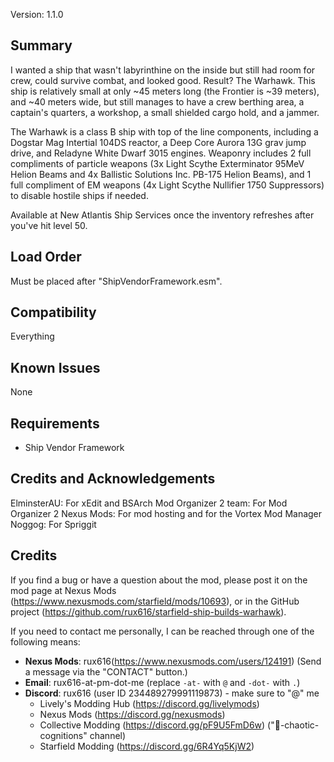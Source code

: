 Version: 1.1.0

Summary
-----
I wanted a ship that wasn't labyrinthine on the inside but still had room for crew, could survive combat, and looked good. Result? The Warhawk. This ship is relatively small at only ~45 meters long (the Frontier is ~39 meters), and ~40 meters wide, but still manages to have a crew berthing area, a captain's quarters, a workshop, a small shielded cargo hold, and a jammer.

The Warhawk is a class B ship with top of the line components, including a Dogstar Mag Intertial 104DS reactor, a Deep Core Aurora 13G grav jump drive, and Reladyne White Dwarf 3015 engines. Weaponry includes 2 full compliments of particle weapons (3x Light Scythe Exterminator 95MeV Helion Beams and 4x Ballistic Solutions Inc. PB-175 Helion Beams), and 1 full compliment of EM weapons (4x Light Scythe Nullifier 1750 Suppressors) to disable hostile ships if needed.

Available at New Atlantis Ship Services once the inventory refreshes after you've hit level 50.

Load Order
-----
Must be placed after "ShipVendorFramework.esm".

Compatibility
-----
Everything

Known Issues
-----
None

Requirements
-----
- Ship Vendor Framework


Credits and Acknowledgements
-----
ElminsterAU: For xEdit and BSArch
Mod Organizer 2 team: For Mod Organizer 2
Nexus Mods: For mod hosting and for the Vortex Mod Manager
Noggog: For Spriggit


Credits
-----
If you find a bug or have a question about the mod, please post it on the mod page at Nexus Mods (https://www.nexusmods.com/starfield/mods/10693), or in the GitHub project (https://github.com/rux616/starfield-ship-builds-warhawk).

If you need to contact me personally, I can be reached through one of the following means:
- **Nexus Mods**: rux616(https://www.nexusmods.com/users/124191) (Send a message via the "CONTACT" button.)
- **Email**: rux616-at-pm-dot-me (replace `-at-` with `@` and `-dot-` with `.`)
- **Discord**: rux616 (user ID 234489279991119873) - make sure to "@" me
    - Lively's Modding Hub (https://discord.gg/livelymods)
    - Nexus Mods (https://discord.gg/nexusmods)
    - Collective Modding (https://discord.gg/pF9U5FmD6w) ("🔧-chaotic-cognitions" channel)
    - Starfield Modding (https://discord.gg/6R4Yq5KjW2)
